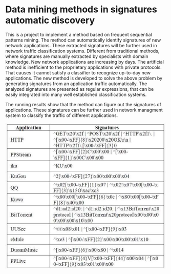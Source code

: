 # Data mining methods in signatures automatic discovery

This is a project to implement a method based on frequent sequential patterns mining.
The method can automatically identify signatures of new network applications. These extracted signatures will be further used in network traffic classification systems. Different from traditional methods, where signatures are manually extracted by specialists with domain knowledge. New network applications are increasing by days. The artificial method is inefficient to the proprietary applications with private protocols. That causes it cannot satisfy a classifier to recognize up-to-day new applications. The new method is developed to solve the above problem by generating signatures from an application traffic automatically. The analyzed signatures are presented as regular expressions, that can be easily integrated into many well established classification systems.

The running results show that the method can figure out the signatures of applications.
These signatures can be further used in network managment system to classify the traffic of different applications.

<img src="signature_result.jpg" alt="Running result"/>